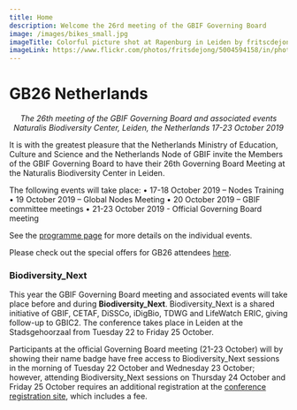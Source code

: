```yaml
---
title: Home
description: Welcome the 26rd meeting of the GBIF Governing Board 
image: /images/bikes_small.jpg
imageTitle: Colorful picture shot at Rapenburg in Leiden by fritscdejong
imageLink: https://www.flickr.com/photos/fritsdejong/5004594158/in/photolist-9gJarv-hnq3fx-ydqVGX-uR8MiB-rVoKWv-wxRVev-dneSFe-bCvvJj-bRqk4V-nxSoUU-6xNk5u-6xJbKR-7bZ1UN-7zf1qb-bCvCQN-bCvzn3-6xJb7V-6xNjYA-bCvwYy-bCvAph-sfatCN-v2YBMv-B6g1MJ-6xJbme-jmZSpT-6CNhL5-Ptt57j-aAEWBp-8EcGu7-nRWxmN-EhmggW-9BVvin-8CeRub-oFrKyn-c4GtgA-fcHzDS-jmYj4p-N5MTMU-46TK4W-ws4wGu-e91LDP-oFstB8-oVUL8C-oFs6ah-oFrL26-9BVu24-9BYsMy-vvmYhd-uTALVh-o98G3Z
---
```


# GB26 Netherlands 

_<p align="center">The 26th meeting of the GBIF Governing Board and associated events
  Naturalis Biodiversity Center, Leiden, the Netherlands
  17-23 October 2019_</p>
  
It is with the greatest pleasure that the Netherlands Ministry of Education, Culture and Science and the Netherlands Node of GBIF invite the Members of the GBIF Governing Board to have their 26th Governing Board Meeting at the Naturalis Biodiversity Center in Leiden.

The following events will take place:
•	17-18 October 2019 – Nodes Training
•	19 October 2019 – Global Nodes Meeting
•	20 October 2019 – GBIF committee meetings
•	21-23 October 2019 - Official Governing Board meeting

See the [programme page](https://gb26.gbif.org/en/programme/) for more details on the individual events. 

Please check out the special offers for GB26 attendees [here](https://gb26.gbif.org/en/travel-accommodation/#special-offers-for-gb26-attendees).

### Biodiversity_Next

This year the GBIF Governing Board meeting and associated events will take place before and during **Biodiversity_Next**. Biodiversity_Next is a shared initiative of GBIF, CETAF, DiSSCo, iDigBio, TDWG and LifeWatch ERIC, giving follow-up to GBIC2. The conference takes place in Leiden at the Stadsgehoorzaal from Tuesday 22 to Friday 25 October. 

Participants at the official Governing Board meeting (21-23 October) will by showing their name badge have free access to Biodiversity_Next sessions in the morning of Tuesday 22 October and Wednesday 23 October; however, attending Biodiversity_Next sessions on Thursday 24 October and Friday 25 October requires an additional registration at the [conference registration site](https://biodiversitynext.org/), which includes a fee.

